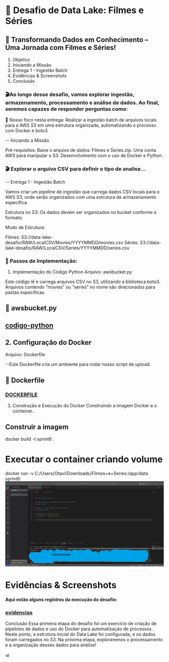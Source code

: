 # 🌌 Desafio de Data Lake: Filmes e Séries

## 🚀 Transformando Dados em Conhecimento – Uma Jornada com Filmes e Séries!
1. Objetivo
2. Iniciando a Missão
3. Entrega 1 - Ingestão Batch
4. Evidências & Screenshots
5. Conclusão

### 🎬Ao longo desse desafio, vamos explorar ingestão, armazenamento, processamento e análise de dados. Ao final, seremos capazes de responder perguntas como:


🌟 Nosso foco nesta entrega:
Realizar a ingestão batch de arquivos locais para a AWS S3 em uma estrutura organizada, automatizando o processo com Docker e boto3.


-- Iniciando a Missão

Pré-requisitos:
Baixe o arquivo de dados: Filmes e Series.zip.
Uma conta AWS para manipular o S3.
Desenvolvimento com o uso de Docker e Python.

### 🎬 Explorar o arquivo CSV para definir o tipo de analise...

-- Entrega 1 - Ingestão Batch

Vamos criar um pipeline de ingestão que carrega dados CSV locais para o AWS S3, onde serão organizados com uma estrutura de armazenamento específica.

Estrutura no S3:
Os dados devem ser organizados no bucket conforme o formato:

Modo de Estrutura:

Filmes: S3://data-lake-desafio/RAW/LocalCSV/Movies/YYYYMMDD/movies.csv
Séries: S3://data-lake-desafio/RAW/LocalCSV/Series/YYYYMMDD/series.csv

### 🚧 Passos de Implementação:
1. Implementação do Código Python
Arquivo: awsbucket.py

Este código lê e carrega arquivos CSV no S3, utilizando a biblioteca boto3. Arquivos contendo “movies” ou “series” no nome são direcionados para pastas específicas.

## 📄 awsbucket.py

## [codigo-python](../desafio/awsbucket.py)


## 2. Configuração do Docker
Arquivo: Dockerfile

--Este Dockerfile cria um ambiente para rodar nosso script de upload.

## 📄 Dockerfile
### [DOCKERFILE](../desafio/dockerfile)


3. Construção e Execução do Docker
Construindo a imagem Docker e o container..

## Construir a imagem
docker build -t sprint6 .

# Executar o container criando volume
docker run -v C:/Users/Otavi/Downloads/Filmes+e+Series:/app/data sprint6:
![imagem-docker](../evidencias/docker_desafio.png)


 # Evidências & Screenshots

#### Aqui estão alguns registros da execução do desafio:
### [evidencias](/SPRINT6/evidencias/)

 Conclusão
Essa primeira etapa do desafio foi um exercício de criação de pipelines de dados e uso do Docker para automatização de processos. Neste ponto, a estrutura inicial do Data Lake foi configurada, e os dados foram carregados no S3. Na próxima etapa, exploraremos o processamento e a organização desses dados para análise!

📊 
